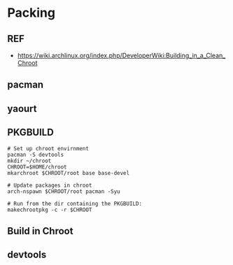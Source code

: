 Packing
=======

REF
---

- https://wiki.archlinux.org/index.php/DeveloperWiki:Building_in_a_Clean_Chroot


pacman
------


yaourt
------


PKGBUILD
--------

    # Set up chroot envirnment
    pacman -S devtools
    mkdir ~/chroot
    CHROOT=$HOME/chroot
    mkarchroot $CHROOT/root base base-devel

    # Update packages in chroot
    arch-nspawn $CHROOT/root pacman -Syu

    # Run from the dir containing the PKGBUILD: 
    makechrootpkg -c -r $CHROOT


Build in Chroot
---------------


devtools
--------
